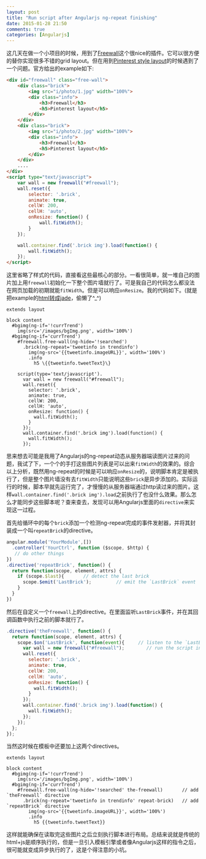 ```yaml
---
layout: post
title: "Run script after Angularjs ng-repeat finishing"
date: 2015-01-28 21:50
comments: true
categories: [Angularjs]
---
```


这几天在做一个小项目的时候，用到了[Freewall](http://vnjs.net/www/project/freewall/)这个很nice的插件。它可以很方便的替你实现很多不错的grid layout。但在用到[Pinterest style layout](http://vnjs.net/www/project/freewall/example/pinterest-layout.html)的时候遇到了一个问题。官方给出的example如下:


``` html
<div id="freewall" class="free-wall">
    <div class="brick">
        <img src="i/photo/1.jpg" width="100%">
        <div class="info">
            <h3>Freewall</h3>
            <h5>Pinterest layout</h5>
        </div>
    </div>
    <div class="brick">
        <img src="i/photo/2.jpg" width="100%">
        <div class="info">
            <h3>Freewall</h3>
            <h5>Pinterest layout</h5>
        </div>
    </div>
    ....
</div>
<script type="text/javascript">
    var wall = new freewall("#freewall");
    wall.reset({
        selector: '.brick',
        animate: true,
        cellW: 200,
        cellH: 'auto',
        onResize: function() {
            wall.fitWidth();
        }
    });

    wall.container.find('.brick img').load(function() {
        wall.fitWidth();
    });
</script>
```


这里省略了样式的代码，直接看这些最核心的部分。一看很简单，就一堆自己的图片加上用`freewall`初始化一下整个图片墙就行了。可是我自己的代码怎么都没法在网页加载的初期就能`fitWidth`。但是可以响应`onResize`。我的代码如下。(就是把example的[html转成jade](http://html2jade.org/)，偷懒了^_^)


``` jade
extends layout

block content
  #bgimg(ng-if='!currTrend')
    img(src='/images/bgImg.png', width='100%')
  #bgimg(ng-if='currTrend')
    #freewall.free-wall(ng-hide='!searched')
      .brick(ng-repeat='tweetinfo in trendinfo')
        img(ng-src='{{tweetinfo.imageURL}}', width='100%')
        .info
          h5 \{{tweetinfo.tweetText}\}

    script(type='text/javascript').
      var wall = new freewall("#freewall");
      wall.reset({
        selector: '.brick',
        animate: true,
        cellW: 200,
        cellH: 'auto',
        onResize: function() {
          wall.fitWidth();
        }
      });
      wall.container.find('.brick img').load(function() {
        wall.fitWidth();
      });
```


思来想去可能是我用了Angularjs的ng-repeat动态从服务器端读图片过来的问题，我试了下，一个个的手打这些图片列表是可以出来`fitWidth`的效果的。综合以上分析，既然用ng-repeat的时候是可以响应`onResize`的，说明脚本肯定是被执行了，但是整个图片墙没有去`fitWidth`只能说明这些`brick`是异步添加的。实际运行的时候，脚本早就先运行完了，才慢慢的从服务器端通过http读过来的图片。这样`wall.container.find('.brick img').load`之前执行了也没什么效果。那么怎么才能同步这些脚本呢？查来查去，发现可以用Angularjs里面的`directive`来实现这一过程。

首先给循环中的每个`brick`添加一个检测ng-repeat完成的事件发射器，并将其封装成一个叫`repeatBrick`的directive。


``` javascript
angular.module('YourModule',[])
  .controller('YourCtrl', function ($scope, $http) {
   // do other things
})
.directive('repeatBrick', function() {
  return function(scope, element, attrs) {
    if (scope.$last){		// detect the last brick
      scope.$emit('LastBrick');			// emit the `LastBrick` event
    }
  }
})
```


然后在自定义一个`freewall`上的directive。在里面监听`LastBrick`事件，并在其回调函数中执行之前的脚本就行了。


``` javascript
.directive('theFreewall', function() {
  return function(scope, element, attrs) {
    scope.$on('LastBrick', function(event){		// listen to the `LastBrick` event
      var wall = new freewall("#freewall");		   // run the script in callback function 
      wall.reset({
        selector: '.brick',
        animate: true,
        cellW: 200,
        cellH: 'auto',
        onResize: function() {
          wall.fitWidth();
        }
      });
      wall.container.find('.brick img').load(function() {
        wall.fitWidth();
      });
    });
  };
});
```


当然这时候在模板中还要加上这两个directives。


``` jade
extends layout

block content
  #bgimg(ng-if='!currTrend')
    img(src='/images/bgImg.png', width='100%')
  #bgimg(ng-if='currTrend')
    #freewall.free-wall(ng-hide='!searched' the-freewall)		// add `theFreewall` directive
      .brick(ng-repeat='tweetinfo in trendinfo' repeat-brick)	// add `repeatBrick` directive
        img(ng-src='{{tweetinfo.imageURL}}', width='100%')
        .info
          h5 {{tweetinfo.tweetText}}
```


这样就能确保在读取完这些图片之后立刻执行脚本进行布局。总结来说就是传统的html+js是顺序执行的，但是一旦引入模板引擎或者像Angularjs这样的指令之后，很可能就变成异步执行的了，这是个得注意的小坑。


